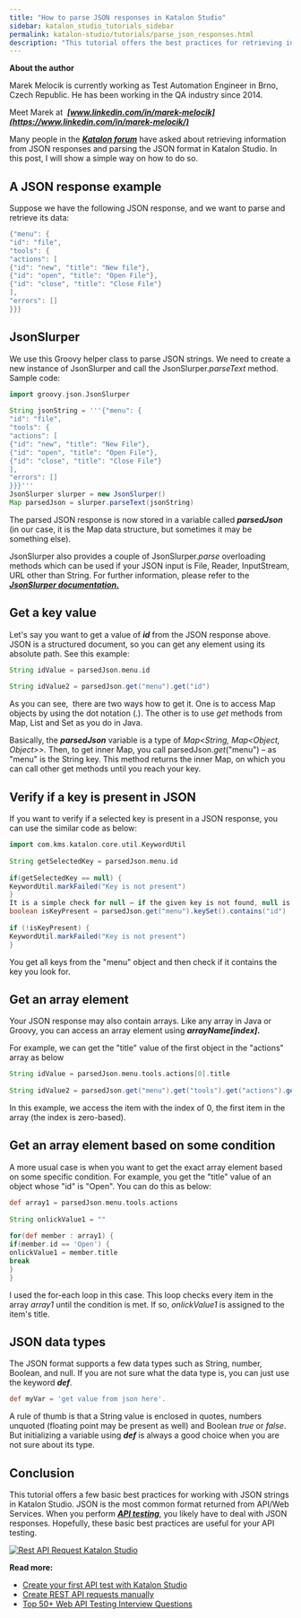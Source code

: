 ```yaml
---
title: "How to parse JSON responses in Katalon Studio"
sidebar: katalon_studio_tutorials_sidebar
permalink: katalon-studio/tutorials/parse_json_responses.html
description: "This tutorial offers the best practices for retrieving information from JSON responses and parsing the JSON format in Katalon Studio. Learn more!"
---
```


**About the author**

Marek Melocik is currently working as Test Automation Engineer in Brno, Czech Republic. He has been working in the QA industry since 2014.

Meet Marek at  **_[www.linkedin.com/in/marek-melocik](https://www.linkedin.com/in/marek-melocik/)_**

Many people in the [**_Katalon forum_**](https://forum.katalon.com/discussions) have asked about retrieving information from JSON responses and parsing the JSON format in Katalon Studio. In this post, I will show a simple way on how to do so.

A JSON response example
-----------------------

Suppose we have the following JSON response, and we want to parse and retrieve its data:

```groovy
{"menu": {
"id": "file",
"tools": {
"actions": [
{"id": "new", "title": "New file"},
{"id": "open", "title": "Open File"},
{"id": "close", "title": "Close File"}
],
"errors": []
}}}

```

JsonSlurper
-----------

We use this Groovy helper class to parse JSON strings. We need to create a new instance of JsonSlurper and call the JsonSlurper._parseText_ method. Sample code:

```groovy
import groovy.json.JsonSlurper
 
String jsonString = '''{"menu": {
"id": "file",
"tools": {
"actions": [
{"id": "new", "title": "New File"},
{"id": "open", "title": "Open File"},
{"id": "close", "title": "Close File"}
],
"errors": []
}}}'''
JsonSlurper slurper = new JsonSlurper()
Map parsedJson = slurper.parseText(jsonString)

```

The parsed JSON response is now stored in a variable called _**parsedJson**_ (in our case, it is the Map data structure, but sometimes it may be something else).

JsonSlurper also provides a couple of JsonSlurper._parse_ overloading methods which can be used if your JSON input is File, Reader, InputStream, URL other than String. For further information, please refer to the [**_JsonSlurper documentation._**](http://docs.groovy-lang.org/next/html/gapi/groovy/json/JsonSlurper.html)

Get a key value
---------------

Let's say you want to get a value of _**id**_ from the JSON response above. JSON is a structured document, so you can get any element using its absolute path. See this example:

```groovy
String idValue = parsedJson.menu.id
 
String idValue2 = parsedJson.get("menu").get("id")

```

As you can see,  there are two ways how to get it. One is to access Map objects by using the dot notation (.). The other is to use _get_ methods from Map, List and Set as you do in Java.

Basically, the _**parsedJson**_ variable is a type of _Map<String, Map<Object, Object>>._
Then, to get inner Map, you call parsedJson._get_("menu") – as "menu" is the String key. This method returns the inner Map, on which you can call other get methods until you reach your key.

Verify if a key is present in JSON
----------------------------------

If you want to verify if a selected key is present in a JSON response, you can use the similar code as below:

```groovy
import com.kms.katalon.core.util.KeywordUtil
 
String getSelectedKey = parsedJson.menu.id
 
if(getSelectedKey == null) {
KeywordUtil.markFailed("Key is not present")
}
It is a simple check for null – if the given key is not found, null is returned. But there is one special case when this code won't work, that is, if key "id" has value null in your JSON. For such cases you should use more robust code:
boolean isKeyPresent = parsedJson.get("menu").keySet().contains("id")
 
if (!isKeyPresent) {
KeywordUtil.markFailed("Key is not present")
}

```

You get all keys from the "menu" object and then check if it contains the key you look for.

Get an array element
--------------------

Your JSON response may also contain arrays. Like any array in Java or Groovy, you can access an array element using **_arrayName\[index\]_.**

For example, we can get the "title" value of the first object in the "actions" array as below

```groovy
String idValue = parsedJson.menu.tools.actions[0].title
 
String idValue2 = parsedJson.get("menu").get("tools").get("actions").get(0).get("title")

```

In this example, we access the item with the index of 0, the first item in the array (the index is zero-based).

Get an array element based on some condition
--------------------------------------------

A more usual case is when you want to get the exact array element based on some specific condition. For example, you get the "title" value of an object whose "id" is "Open". You can do this as below:

```groovy
def array1 = parsedJson.menu.tools.actions
 
String onlickValue1 = ""
 
for(def member : array1) {
if(member.id == 'Open') {
onlickValue1 = member.title
break
}
}

```

I used the for-each loop in this case. This loop checks every item in the array _array1_ until the condition is met. If so, _onlickValue1_ is assigned to the item's title.

JSON data types
---------------

The JSON format supports a few data types such as String, number, Boolean, and null. If you are not sure what the data type is, you can just use the keyword **_def_**.  

```groovy
def myVar = 'get value from json here'.

```

A rule of thumb is that a String value is enclosed in quotes, numbers unquoted (floating point may be present as well) and Boolean _true_ or _false_. But initializing a variable using **_def_** is always a good choice when you are not sure about its type.

Conclusion
----------

This tutorial offers a few basic best practices for working with JSON strings in Katalon Studio. JSON is the most common format returned from API/Web Services. When you perform [**_API testing_**](/katalon-studio/tutorials/introduction-api-testing/), you likely have to deal with JSON responses. Hopefully, these basic best practices are useful for your API testing.

[![Rest API Request Katalon Studio](../../images/katalon-studio/tutorials/parse_json_responses/api-testing-interview-question-1024x101.png)](https://www.katalon.com/download)

**Read more:**

*   [Create your first API test with Katalon Studio](/katalon-studio/tutorials/create-first-api-test-katalon-studio/)
*   [Create REST API requests manually](/katalon-studio/tutorials/create-rest-api-requests-manually/)
*   [Top 50+ Web API Testing Interview Questions](/katalon-studio/blog/web-api-testing-interview-questions/)
